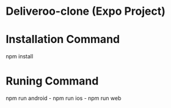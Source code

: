 # Deliveroo-clone (Expo Project) 

# Installation Command
npm install

# Runing Command
npm run android - 
npm run ios - 
npm run web
